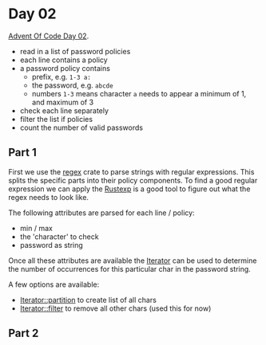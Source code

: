 # Day 02

[Advent Of Code Day 02](https://adventofcode.com/2020/day/2).

* read in a list of password policies
* each line contains a policy
* a password policy contains
  * prefix, e.g. `1-3 a:`
  * the password, e.g. `abcde`
  * numbers `1-3` means character `a` needs to appear a minimum of 1, and maximum of 3
* check each line separately
* filter the list if policies
* count the number of valid passwords

## Part 1

First we use the [regex](https://docs.rs/regex/1.4.2/regex/) crate to parse strings with regular expressions. This splits the specific parts into their policy components. To find a good regular expression we can apply the [Rustexp](https://rustexp.lpil.uk/) is a good tool to figure out what the regex needs to look like.

The following attributes are parsed for each line / policy:

* min / max
* the 'character' to check
* password as string

Once all these attributes are available the [Iterator](https://doc.rust-lang.org/std/iter/trait.Iterator.html) can be used to determine the number of occurrences for this particular char in the password string.

A few options are available:

* [Iterator::partition](https://doc.rust-lang.org/std/iter/trait.Iterator.html#method.partition) to create list of all chars
* [Iterator::filter](https://doc.rust-lang.org/std/iter/trait.Iterator.html#method.filter) to remove all other chars (used this for now)


## Part 2


